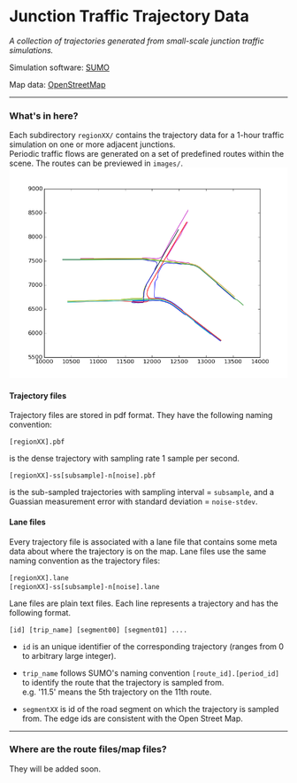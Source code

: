 Junction Traffic Trajectory Data
=======================
*A collection of trajectories generated from small-scale junction traffic simulations.*


Simulation software: [SUMO](http://www.dlr.de/ts/en/desktopdefault.aspx/tabid-9883/16931_read-41000/)

Map data: [OpenStreetMap](http://www.openstreetmap.org/)  

-----------------------------

### What's in here?

Each subdirectory `regionXX/` contains the trajectory data for a 
1-hour traffic simulation on one or more adjacent junctions.  
Periodic traffic flows are generated 
on a set of predefined routes within the scene. The routes can be 
previewed in `images/`. 
![cover image](images/region5A_flows.png "Predefined routes in a sample junction scene.")

#### Trajectory files  

Trajectory files are stored in pdf format. They have the following 
naming convention:
	
	[regionXX].pbf

is the dense trajectory with sampling rate 1 sample per second.

	[regionXX]-ss[subsample]-n[noise].pbf

is the sub-sampled trajectories with sampling interval = `subsample`, 
and a Guassian measurement error with standard 
deviation = `noise-stdev`. 


#### Lane files

Every trajectory file is associated with a lane file that contains
some meta data about where the trajectory is on the map. Lane
files use the same naming convention as the trajectory files:

	[regionXX].lane
	[regionXX]-ss[subsample]-n[noise].lane

Lane files are plain text files. Each line represents a trajectory
and has the following format.

	[id] [trip_name] [segment00] [segment01] ....

- `id` is an unique identifier of the corresponding trajectory (ranges from 0 to arbitrary large integer).

- `trip_name` follows SUMO's naming convention `[route_id].[period_id]` 
to identify the route that the trajectory is sampled from.  
e.g. '11.5' means the 5th trajectory on the 11th route.

- `segmentXX` is id of the road segment on which the trajectory is sampled from. 
The edge ids are consistent with the Open Street Map.  

---------------------------------
### Where are the route files/map files?

They will be added soon.




